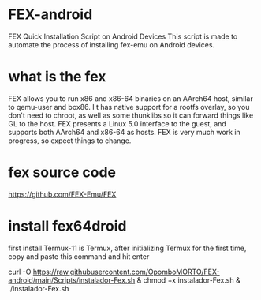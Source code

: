 # FEX-android

FEX Quick Installation Script on Android Devices 
This script is made to automate the process of installing fex-emu on Android devices.


# what is the fex

FEX allows you to run x86 and x86-64 binaries on an AArch64 host, similar to qemu-user and box86. I
t has native support for a rootfs overlay, so you don't need to chroot, as well as some thunklibs so it can forward things like GL to the host. FEX presents a Linux 5.0 interface to the guest, and supports both AArch64 and x86-64 as hosts. FEX is very much work in progress, so expect things to change.

# fex source code 

https://github.com/FEX-Emu/FEX

# install fex64droid

first install Termux-11 is Termux, after initializing Termux for the first time, copy and paste this command and hit enter 

curl -O https://raw.githubusercontent.com/OpomboMORTO/FEX-android/main/Scripts/instalador-Fex.sh & chmod +x instalador-Fex.sh & ./instalador-Fex.sh

